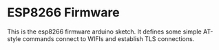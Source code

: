 # ESP8266 Firmware

This is the esp8266 firmware arduino sketch. It defines some simple AT-style commands connect to WIFIs and establish TLS connections.